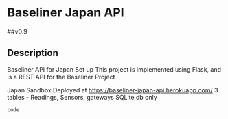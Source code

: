 # Baseliner Japan API

 ##v0.9

## Description
Baseliner API for Japan Set up
This project is implemented using Flask, and is a REST API for the Baseliner Project

Japan Sandbox
Deployed at https://baseliner-japan-api.herokuapp.com/
3 tables - Readings, Sensors, gateways
SQLite db only

```
code
```  
